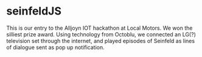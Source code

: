 seinfeldJS
==========

This is our entry to the Alljoyn IOT hackathon at Local Motors. We won the silliest prize award. Using technology from Octoblu, we connected an LG(?) television set through the internet, and played episodes of Seinfeld as lines of dialogue sent as pop up notification.
